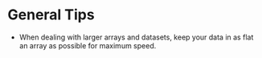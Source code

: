 # General Tips

 - When dealing with larger arrays and datasets, keep your data in as flat an array as possible for maximum speed.

